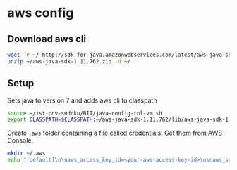 # aws config

## Download aws cli

```bash
wget -P ~/ http://sdk-for-java.amazonwebservices.com/latest/aws-java-sdk.zip
unzip ~/aws-java-sdk-1.11.762.zip -d ~/
```

## Setup

Sets java to version 7 and adds aws cli to classpath

```bash
source ~/ist-cnv-sudoku/BIT/java-config-rnl-vm.sh
export CLASSPATH=$CLASSPATH:~/aws-java-sdk-1.11.762/lib/aws-java-sdk-1.11.762.jar:~/aws-java-sdk-1.11.762/third-party/lib/*:.
```

Create `.aws` folder containing a file called credentials. Get them from AWS Console.

```bash
mkdir ~/.aws
echo "[default]\n\naws_access_key_id=<your-aws-access-key-id>\n\naws_secret_access_key=<your-aws-secret-access-key>" > ~/.aws/credentials
```
